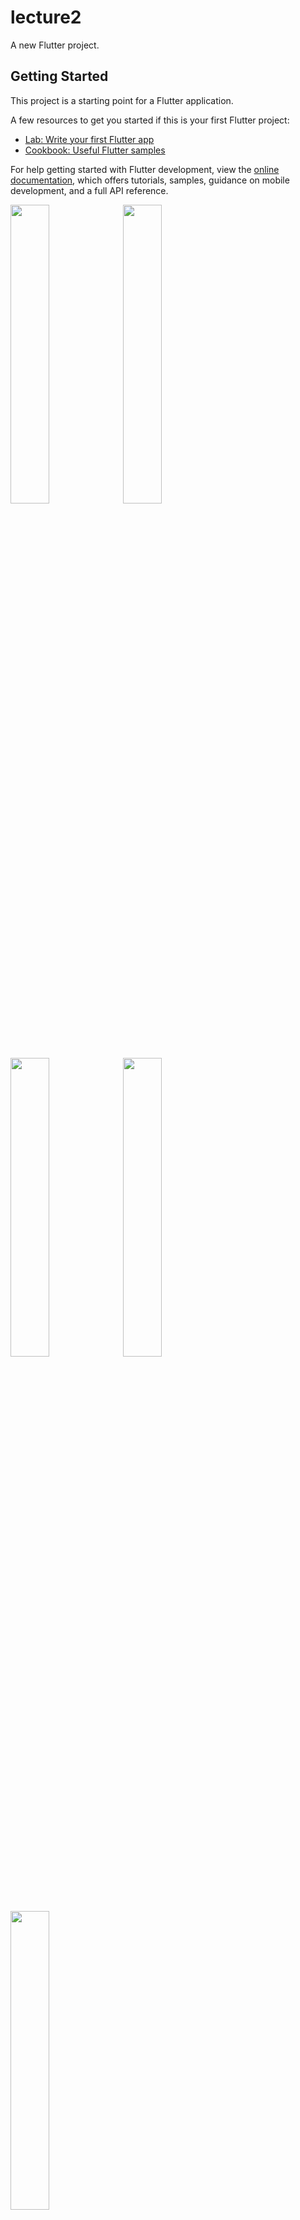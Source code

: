 # lecture2

A new Flutter project.

## Getting Started

This project is a starting point for a Flutter application.

A few resources to get you started if this is your first Flutter project:

- [Lab: Write your first Flutter app](https://docs.flutter.dev/get-started/codelab)
- [Cookbook: Useful Flutter samples](https://docs.flutter.dev/cookbook)

For help getting started with Flutter development, view the
[online documentation](https://docs.flutter.dev/), which offers tutorials,
samples, guidance on mobile development, and a full API reference.
<p>
<img src = "https://user-images.githubusercontent.com/119835214/219547149-52580915-e8f7-4b61-800d-9bd1161b46c6.JPG" height = "35%" width = "35%" >
<img src = "https://user-images.githubusercontent.com/119835214/219547163-9f1cfd75-9cf9-4b24-a590-e2148ce3696f.jpg" height = "35%" width = "35%" >
<img src = "https://user-images.githubusercontent.com/119835214/219547255-7034a451-4b89-483e-9990-5958e2da0ed2.jpg" height = "35%" width = "35%" >
<img src = "https://user-images.githubusercontent.com/119835214/219547279-b1ce43d3-2727-4c43-b872-56ae752fd67f.jpg" height = "35%" width = "35%" >
<img src = "https://user-images.githubusercontent.com/119835214/219547290-5e3a5340-04fc-421d-b341-e6d7d661a5da.jpg" height = "35%" width = "35%" >


</p>
